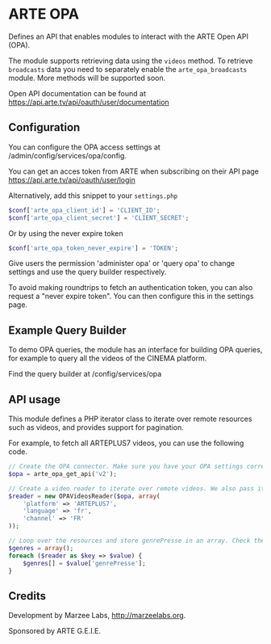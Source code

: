 ARTE OPA
========

Defines an API that enables modules to interact with the ARTE Open API (OPA).

The module supports retrieving data using the `videos` method. To retrieve
`broadcasts` data you need to separately enable the `arte_opa_broadcasts` module.
More methods will be supported soon.

Open API documentation can be found at https://api.arte.tv/api/oauth/user/documentation

## Configuration

You can configure the OPA access settings at /admin/config/services/opa/config.

You can get an acces token from ARTE when subscribing on their API page https://api.arte.tv/api/oauth/user/login

Alternatively, add this snippet to your `settings.php`

```php
$conf['arte_opa_client_id'] = 'CLIENT_ID';
$conf['arte_opa_client_secret'] = 'CLIENT_SECRET';
```

Or by using the never expire token

```php
$conf['arte_opa_token_never_expire'] = 'TOKEN';
```

Give users the permission 'administer opa' or 'query opa' to change settings and use the query builder respectively.

To avoid making roundtrips to fetch an authentication token, you can also request a "never expire token". You can then configure this in the settings page.

## Example Query Builder

To demo OPA queries, the module has an interface for building OPA queries, for example to query all the videos of the CINEMA platform.

Find the query builder at /config/services/opa

## API usage

This module defines a PHP iterator class to iterate over remote resources such as videos, and provides support for pagination.

For example, to fetch all ARTEPLUS7 videos, you can use the following code.

```php
// Create the OPA connector. Make sure you have your OPA settings correctly set. We are passing the optional api_version parameter to the function.
$opa = arte_opa_get_api('v2');

// Create a video reader to iterate over remote videos. We also pass it the query parameters (platform, language and channel).
$reader = new OPAVideosReader($opa, array(
	'platform' => 'ARTEPLUS7',
	'language' => 'fr',
	'channel' => 'FR'
));

// Loop over the resources and store genrePresse in an array. Check the OPA documentation for the structure of the returned array.
$genres = array();
foreach ($reader as $key => $value) {
	$genres[] = $value['genrePresse'];
}

```

## Credits

Development by Marzee Labs, http://marzeelabs.org.

Sponsored by ARTE G.E.I.E.
